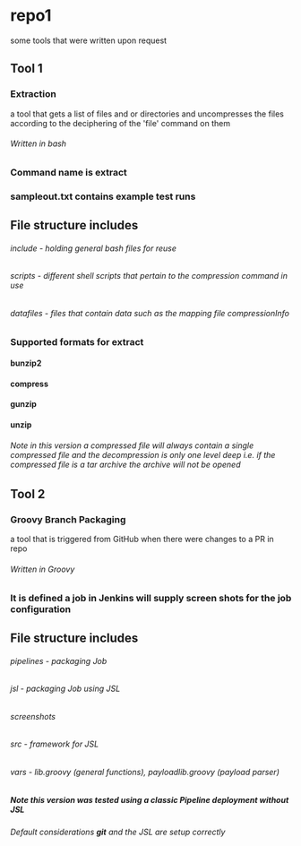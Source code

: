 # repo1
some tools that were written upon request
## Tool 1
### Extraction
a tool that gets a list of files and or directories and uncompresses the files according to the deciphering of the 'file' command on them 
###### Written in bash
### Command name is **extract**
### sampleout.txt contains example test runs
## File structure includes
###### include - holding general bash files for reuse
###### scripts - different shell scripts that pertain to the compression command in use
###### datafiles - files that contain data such as the mapping file compressionInfo
### Supported formats for extract
#### bunzip2
#### compress
#### gunzip
#### unzip
###### Note in this version a compressed file will always contain a single compressed file and the decompression is only one level deep  i.e. if the compressed file is a tar archive the archive will not be opened
## Tool 2
### Groovy Branch Packaging
a tool that is triggered from GitHub when there were changes to a PR in repo
###### Written in Groovy
### It is defined a job in Jenkins will supply screen shots for the job configuration
## File structure includes
###### pipelines - packaging Job 
###### jsl - packaging Job using JSL
###### screenshots
###### src - framework for JSL
###### vars - lib.groovy (general functions), payloadlib.groovy (payload parser)
##### Note this version was tested using a classic Pipeline deployment without JSL 
######  Default considerations **git** and the JSL are setup correctly

